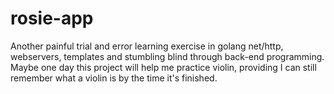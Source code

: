 # rosie-app
Another painful trial and error learning exercise in golang net/http, webservers, templates and stumbling blind through back-end programming. Maybe one day this project will help me practice violin, providing I can still remember what a violin is by the time it's finished.
